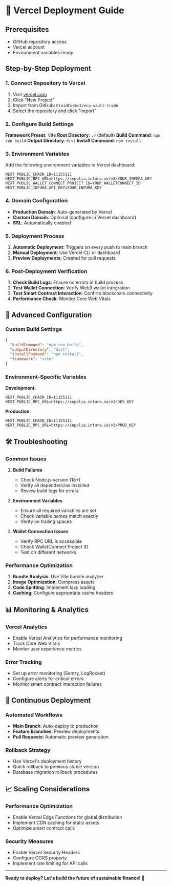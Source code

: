 # 🚀 Vercel Deployment Guide

## Prerequisites

- GitHub repository access
- Vercel account
- Environment variables ready

## Step-by-Step Deployment

### 1. Connect Repository to Vercel

1. Visit [vercel.com](https://vercel.com)
2. Click "New Project"
3. Import from GitHub: `DroidCoder3/eco-vault-trade`
4. Select the repository and click "Import"

### 2. Configure Build Settings

**Framework Preset**: Vite
**Root Directory**: `./` (default)
**Build Command**: `npm run build`
**Output Directory**: `dist`
**Install Command**: `npm install`

### 3. Environment Variables

Add the following environment variables in Vercel dashboard:

```env
NEXT_PUBLIC_CHAIN_ID=11155111
NEXT_PUBLIC_RPC_URL=https://sepolia.infura.io/v3/YOUR_INFURA_KEY
NEXT_PUBLIC_WALLET_CONNECT_PROJECT_ID=YOUR_WALLETCONNECT_ID
NEXT_PUBLIC_INFURA_API_KEY=YOUR_INFURA_KEY
```

### 4. Domain Configuration

- **Production Domain**: Auto-generated by Vercel
- **Custom Domain**: Optional (configure in Vercel dashboard)
- **SSL**: Automatically enabled

### 5. Deployment Process

1. **Automatic Deployment**: Triggers on every push to main branch
2. **Manual Deployment**: Use Vercel CLI or dashboard
3. **Preview Deployments**: Created for pull requests

### 6. Post-Deployment Verification

1. **Check Build Logs**: Ensure no errors in build process
2. **Test Wallet Connection**: Verify Web3 wallet integration
3. **Test Smart Contract Interaction**: Confirm blockchain connectivity
4. **Performance Check**: Monitor Core Web Vitals

## 🔧 Advanced Configuration

### Custom Build Settings

```json
{
  "buildCommand": "npm run build",
  "outputDirectory": "dist",
  "installCommand": "npm install",
  "framework": "vite"
}
```

### Environment-Specific Variables

**Development**:
```env
NEXT_PUBLIC_CHAIN_ID=11155111
NEXT_PUBLIC_RPC_URL=https://sepolia.infura.io/v3/DEV_KEY
```

**Production**:
```env
NEXT_PUBLIC_CHAIN_ID=11155111
NEXT_PUBLIC_RPC_URL=https://sepolia.infura.io/v3/PROD_KEY
```

## 🛠️ Troubleshooting

### Common Issues

1. **Build Failures**
   - Check Node.js version (18+)
   - Verify all dependencies installed
   - Review build logs for errors

2. **Environment Variables**
   - Ensure all required variables are set
   - Check variable names match exactly
   - Verify no trailing spaces

3. **Wallet Connection Issues**
   - Verify RPC URL is accessible
   - Check WalletConnect Project ID
   - Test on different networks

### Performance Optimization

1. **Bundle Analysis**: Use Vite bundle analyzer
2. **Image Optimization**: Compress assets
3. **Code Splitting**: Implement lazy loading
4. **Caching**: Configure appropriate cache headers

## 📊 Monitoring & Analytics

### Vercel Analytics
- Enable Vercel Analytics for performance monitoring
- Track Core Web Vitals
- Monitor user experience metrics

### Error Tracking
- Set up error monitoring (Sentry, LogRocket)
- Configure alerts for critical errors
- Monitor smart contract interaction failures

## 🔄 Continuous Deployment

### Automated Workflows
- **Main Branch**: Auto-deploy to production
- **Feature Branches**: Preview deployments
- **Pull Requests**: Automatic preview generation

### Rollback Strategy
- Use Vercel's deployment history
- Quick rollback to previous stable version
- Database migration rollback procedures

## 📈 Scaling Considerations

### Performance Optimization
- Enable Vercel Edge Functions for global distribution
- Implement CDN caching for static assets
- Optimize smart contract calls

### Security Measures
- Enable Vercel Security Headers
- Configure CORS properly
- Implement rate limiting for API calls

---

**Ready to deploy? Let's build the future of sustainable finance! 🌱**